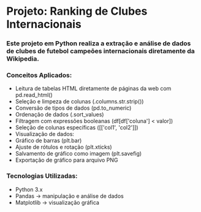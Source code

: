 # Projeto: Ranking de Clubes Internacionais

### Este projeto em Python realiza a extração e análise de dados de clubes de futebol campeões internacionais diretamente da Wikipedia.

### Conceitos Aplicados: 

- Leitura de tabelas HTML diretamente de páginas da web com pd.read_html()
- Seleção e limpeza de colunas (.columns.str.strip())
- Conversão de tipos de dados (pd.to_numeric)
- Ordenação de dados (.sort_values)
- Filtragem com expressões booleanas (df[df['coluna'] < valor])
- Seleção de colunas específicas ([['col1', 'col2']])
- Visualização de dados:
- Gráfico de barras (plt.bar)
- Ajuste de rótulos e rotação (plt.xticks)
- Salvamento de gráfico como imagem (plt.savefig)
- Exportação de gráfico para arquivo PNG

### Tecnologias Utilizadas:

- Python 3.x
- Pandas → manipulação e análise de dados
- Matplotlib → visualização gráfica
